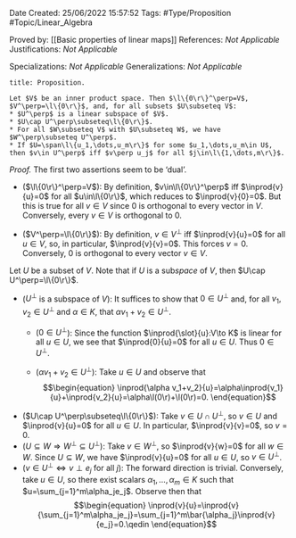 <div class="topSpace"></div>

Date Created: 25/06/2022 15:57:52
Tags: #Type/Proposition #Topic/Linear_Algebra

Proved by: [[Basic properties of linear maps]]
References: <i>Not Applicable</i>
Justifications: <i>Not Applicable</i>

Specializations: <i>Not Applicable</i>
Generalizations: <i>Not Applicable</i>

``` ad-Proposition
title: Proposition.

Let $V$ be an inner product space. Then $\l\{0\r\}^\perp=V$, $V^\perp=\l\{0\r\}$, and, for all subsets $U\subseteq V$:
* $U^\perp$ is a linear subspace of $V$.
* $U\cap U^\perp\subseteq\l\{0\r\}$.
* For all $W\subseteq V$ with $U\subseteq W$, we have $W^\perp\subseteq U^\perp$.
* If $U=\span\l\{u_1,\dots,u_m\r\}$ for some $u_1,\dots,u_m\in U$, then $v\in U^\perp$ iff $v\perp u_j$ for all $j\in\l\{1,\dots,m\r\}$.

```

<i>Proof.</i> The first two assertions seem to be $\textrm{`}$dual$\textrm{'}$.
* ($\l\{0\r\}^\perp=V$): By definition, $v\in\l\{0\r\}^\perp$ iff $\inprod{v}{u}=0$ for all $u\in\l\{0\r\}$, which reduces to $\inprod{v}{0}=0$. But this is true for all $v\in V$ since $0$ is orthogonal to every vector in $V$. Conversely, every $v\in V$ is orthogonal to $0$.

* ($V^\perp=\l\{0\r\}$): By definition, $v\in V^\perp$ iff $\inprod{v}{u}=0$ for all $u\in V$, so, in particular, $\inprod{v}{v}=0$. This forces $v=0$. Conversely, $0$ is orthogonal to every vector $v\in V$.

Let $U$ be a subset of $V$. Note that if $U$ is a sub<i>space</i> of $V$, then $U\cap U^\perp=\l\{0\r\}$.
* ($U^\perp$ is a subspace of $V$): It suffices to show that $0\in U^\perp$ and, for all $v_1,v_2\in U^\perp$ and $\alpha\in K$, that $\alpha v_1+v_2\in U^\perp$.
    * ($0\in U^\perp$): Since the function $\inprod{\slot}{u}:V\to K$ is linear for all $u\in U$, we see that $\inprod{0}{u}=0$ for all $u\in U$. Thus $0\in U^\perp$.

    * ($\alpha v_1+v_2\in U^\perp$): Take $u\in U$ and observe that
    $$\begin{equation}
        \inprod{\alpha v_1+v_2}{u}=\alpha\inprod{v_1}{u}+\inprod{v_2}{u}=\alpha\l(0\r)+\l(0\r)=0.
    \end{equation}$$
* ($U\cap U^\perp\subseteq\l\{0\r\}$): Take $v\in U\cap U^\perp$, so $v\in U$ and $\inprod{v}{u}=0$ for all $u\in U$. In particular, $\inprod{v}{v}=0$, so $v=0$.
* ($U\subseteq W\Rightarrow W^\perp\subseteq U^\perp$): Take $v\in W^\perp$, so $\inprod{v}{w}=0$ for all $w\in W$. Since $U\subseteq W$, we have $\inprod{v}{u}=0$ for all $u\in U$, so $v\in U^\perp$.
* ($v\in U^\perp\Leftrightarrow v\perp e_j$ for all $j$): The forward direction is trivial. Conversely, take $u\in U$, so there exist scalars $\alpha_1,\dots,\alpha_m\in K$ such that $u=\sum_{j=1}^m\alpha_je_j$. Observe then that
$$\begin{equation}
    \inprod{v}{u}=\inprod{v}{\sum_{j=1}^m\alpha_je_j}=\sum_{j=1}^m\bar{\alpha_j}\inprod{v}{e_j}=0.\qedin
\end{equation}$$
